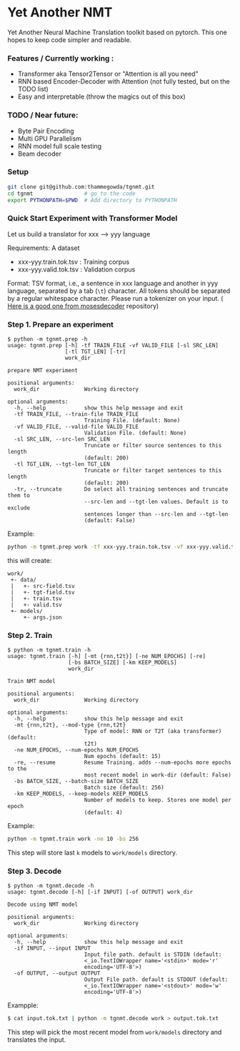 # Yet Another NMT

Yet Another Neural Machine Translation toolkit based on pytorch.
This one hopes to keep code simpler and readable.


### Features / Currently working :
 + Transformer aka Tensor2Tensor or "Attention is all you need"
 + RNN based Encoder-Decoder with Attention (not fully tested, but on the  TODO list)
 + Easy and interpretable (throw the magics out of this box)


### TODO / Near future:
 + Byte Pair Encoding
 + Multi GPU Parallelism
 + RNN model full scale testing
 + Beam decoder


### Setup

```bash
git clone git@github.com:thammegowda/tgnmt.git
cd tgnmt                # go to the code
export PYTHONPATH=$PWD  # Add directory to PYTHONPATH
```

### Quick Start Experiment with Transformer Model

Let us build a translator for xxx --> yyy language

Requirements: A dataset
 + xxx-yyy.train.tok.tsv : Training corpus
 + xxx-yyy.valid.tok.tsv : Validation corpus

Format: TSV format, i.e., a sentence in xxx language and another in yyy language, separated by a tab (`\t`) character.
All tokens should be separated by a regular whitespace character.
Please run a tokenizer on your input. (
[Here is a good one from mosesdecoder](https://github.com/moses-smt/mosesdecoder/blob/master/scripts/tokenizer/tokenizer.perl) repository)


### Step 1. Prepare an experiment

```
$ python -m tgnmt.prep -h
usage: tgnmt.prep [-h] -tf TRAIN_FILE -vf VALID_FILE [-sl SRC_LEN]
                  [-tl TGT_LEN] [-tr]
                  work_dir

prepare NMT experiment

positional arguments:
  work_dir              Working directory

optional arguments:
  -h, --help            show this help message and exit
  -tf TRAIN_FILE, --train-file TRAIN_FILE
                        Training File. (default: None)
  -vf VALID_FILE, --valid-file VALID_FILE
                        Validation File. (default: None)
  -sl SRC_LEN, --src-len SRC_LEN
                        Truncate or filter source sentences to this length
                        (default: 200)
  -tl TGT_LEN, --tgt-len TGT_LEN
                        Truncate or filter target sentences to this length
                        (default: 200)
  -tr, --truncate       Do select all training sentences and truncate them to
                        --src-len and --tgt-len values. Default is to exclude
                        sentences longer than --src-len and --tgt-len
                        (default: False)
```
Example:

```bash
python -m tgnmt.prep work -tf xxx-yyy.train.tok.tsv -vf xxx-yyy.valid.tok.tsv
```
this will create:

```
work/
 +- data/
 |   +- src-field.tsv
 |   +- tgt-field.tsv
 |   +- train.tsv
 |   +- valid.tsv
 +- models/
     +- args.json
```

### Step 2. Train

```
$ python -m tgnmt.train -h
usage: tgnmt.train [-h] [-mt {rnn,t2t}] [-ne NUM_EPOCHS] [-re]
                   [-bs BATCH_SIZE] [-km KEEP_MODELS]
                   work_dir

Train NMT model

positional arguments:
  work_dir              Working directory

optional arguments:
  -h, --help            show this help message and exit
  -mt {rnn,t2t}, --mod-type {rnn,t2t}
                        Type of model: RNN or T2T (aka transformer) (default:
                        t2t)
  -ne NUM_EPOCHS, --num-epochs NUM_EPOCHS
                        Num epochs (default: 15)
  -re, --resume         Resume Training. adds --num-epochs more epochs to the
                        most recent model in work-dir (default: False)
  -bs BATCH_SIZE, --batch-size BATCH_SIZE
                        Batch size (default: 256)
  -km KEEP_MODELS, --keep-models KEEP_MODELS
                        Number of models to keep. Stores one model per epoch
                        (default: 4)
```
Example:

```bash
python -m tgnmt.train work -ne 10 -bs 256
```
This step will store last `k` models to `work/models` directory.

### Step 3. Decode

```
$ python -m tgnmt.decode -h
usage: tgnmt.decode [-h] [-if INPUT] [-of OUTPUT] work_dir

Decode using NMT model

positional arguments:
  work_dir              Working directory

optional arguments:
  -h, --help            show this help message and exit
  -if INPUT, --input INPUT
                        Input file path. default is STDIN (default:
                        <_io.TextIOWrapper name='<stdin>' mode='r'
                        encoding='UTF-8'>)
  -of OUTPUT, --output OUTPUT
                        Output File path. default is STDOUT (default:
                        <_io.TextIOWrapper name='<stdout>' mode='w'
                        encoding='UTF-8'>)
```
Exampple:

```bash
$ cat input.tok.txt | python -m tgnmt.decode work > output.tok.txt
```
This step will pick the most recent model from `work/models` directory and translates the input.